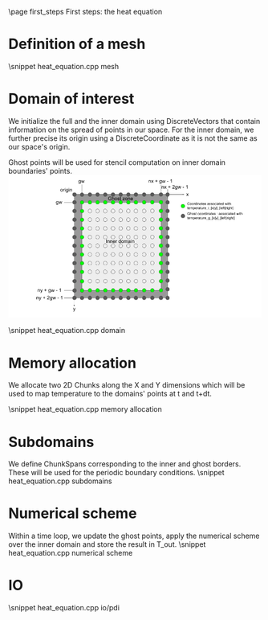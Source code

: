 \page first_steps First steps: the heat equation


# Definition of a mesh

\snippet heat_equation.cpp mesh

# Domain of interest

  We initialize the full and the inner domain using DiscreteVectors that contain information on the spread of points in our space. For the inner domain, we further precise its origin using a DiscreteCoordinate as it is not the same as our space's origin.

  Ghost points will be used for stencil computation on inner domain boundaries' points.
  ![domains_image](./images/domains.png "Domains")

\snippet heat_equation.cpp domain

# Memory allocation
  We allocate two 2D Chunks along the X and Y dimensions which will be used to map temperature to the domains' points at t and t+dt.

\snippet heat_equation.cpp memory allocation

# Subdomains
  We define ChunkSpans corresponding to the inner and ghost borders. These will be used for the periodic boundary conditions.
\snippet heat_equation.cpp subdomains

# Numerical scheme
  Within a time loop, we update the ghost points, apply the numerical scheme over the inner domain and store the result in T_out.
\snippet heat_equation.cpp numerical scheme

# IO

\snippet heat_equation.cpp io/pdi
